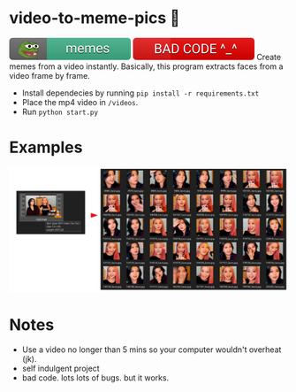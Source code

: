 # video-to-meme-pics 🤡
<span>
<img src="badge1.svg"/> 
<img src="badge2.svg"/> 
</span>
Create memes from a video instantly. Basically, this program extracts faces from a video frame by frame.

- Install dependecies by running `pip install -r requirements.txt`
- Place the mp4 video in `/videos`. 
- Run `python start.py`

# Examples
<img src="example1.jpg"/>

# Notes
- Use a video no longer than 5 mins so your computer wouldn't overheat (jk).
- self indulgent project
- bad code. lots lots of bugs. but it works.